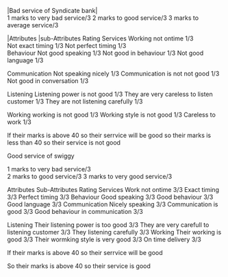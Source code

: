 |Bad service of Syndicate bank|         
1 marks to very bad service/3
2 marks to good service/3
3 marks to average service/3


|Attributes      |sub-Attributes                         Rating
Services	    Working not ontime                       1/3     
	            Not exact timing                         1/3 
	            Not perfect timing                      1/3       
Behaviour	    Not good speaking                        1/3
	            Not good in behaviour                    1/3
	            Not good language                        1/3
	
Communication	Not speaking nicely                      1/3
	            Communication is not not good            1/3
	            Not good in conversation                 1/3
	
Listening	    Listening power is not good               1/3
	            They are very careless to listen customer 1/3
	            They are not listening carefully          1/3
	
Working	        working is not good                       1/3
	            Working style is not good                 1/3
	            Careless to work                          1/3

If their marks is above 40 so their serrvice will be good
so their marks is less than 40 so their service is not good


Good service of swiggy		
	
1 marks to very bad service/3	
2 marks to good service/3
3 marks to very good service/3

Attributes	     Sub-Attributes                           Rating
Services         Work not ontime                             3/3
	             Exact timing                                3/3
	             Perfect timing                              3/3
Behaviour	     Good speaking                               3/3
	             Good behaviour                              3/3
	             Good language                               3/3
Communication	Nicely speaking                              3/3
	            Communication is good                        3/3
	            Good behaviour in communication              3/3
	
Listening	    Their listening power is too good            3/3
	            They are very carefull to listening customer 3/3
	            They listening carefully                     3/3
Working	        Their working is good                        3/3
	            Their wormking style is very good            3/3
	            On time delivery                             3/3

If their marks is above 40 so their serrvice will be good

So their marks is above 40 so their service is good












